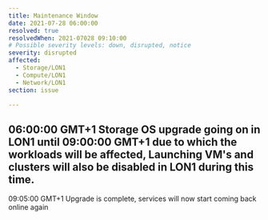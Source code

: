 ```yaml
---
title: Maintenance Window
date: 2021-07-28 06:00:00
resolved: true
resolvedWhen: 2021-07028 09:10:00
# Possible severity levels: down, disrupted, notice
severity: disrupted
affected:
  - Storage/LON1
  - Compute/LON1
  - Network/LON1
section: issue

---
```

06:00:00 GMT+1
Storage OS upgrade going on in LON1 until 09:00:00 GMT+1 due to which the workloads will be affected, Launching VM's and clusters will also be disabled in LON1 during this time. 
---
09:05:00 GMT+1
Upgrade is complete, services will now start coming back online again
